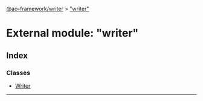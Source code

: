 [@ao-framework/writer](../README.md) > ["writer"](../modules/_writer_.md)

# External module: "writer"

## Index

### Classes

* [Writer](../classes/_writer_.writer.md)

---

